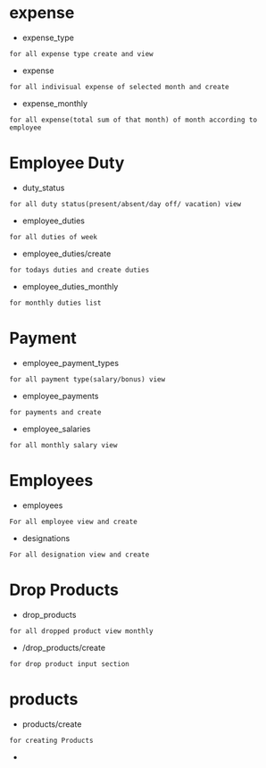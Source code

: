 # expense


- expense_type   
```
for all expense type create and view
```
- expense          
```
for all indivisual expense of selected month and create
```
- expense_monthly   
```
for all expense(total sum of that month) of month according to employee

```
# Employee Duty
- duty_status   
```
for all duty status(present/absent/day off/ vacation) view 
```
- employee_duties          
```
for all duties of week
```
- employee_duties/create   
```
for todays duties and create duties 
```
- employee_duties_monthly
```
for monthly duties list
```
# Payment
- employee_payment_types   
```
for all payment type(salary/bonus) view 
```
- employee_payments          
```
for payments and create 
```
- employee_salaries 
```
for all monthly salary view 
```

# Employees
- employees
```
For all employee view and create
```
- designations
```
For all designation view and create
```

# Drop Products
- drop_products
```
for all dropped product view monthly
```
- /drop_products/create
```
for drop product input section
```
# products
-  products/create
```
for creating Products
```
- 
